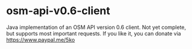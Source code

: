 # osm-api-v0.6-client
Java implementation of an OSM API version 0.6 client. Not yet complete, but supports most important requests. If you like it, you can donate via https://www.paypal.me/5ko
